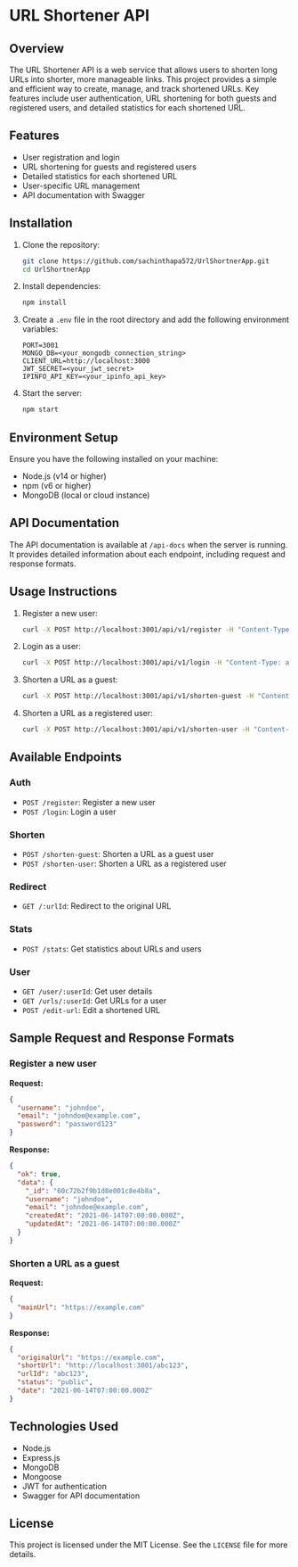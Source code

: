 # URL Shortener API

## Overview

The URL Shortener API is a web service that allows users to shorten long URLs into shorter, more manageable links. This project provides a simple and efficient way to create, manage, and track shortened URLs. Key features include user authentication, URL shortening for both guests and registered users, and detailed statistics for each shortened URL.

## Features

- User registration and login
- URL shortening for guests and registered users
- Detailed statistics for each shortened URL
- User-specific URL management
- API documentation with Swagger

## Installation

1. Clone the repository:
   ```bash
   git clone https://github.com/sachinthapa572/UrlShortnerApp.git
   cd UrlShortnerApp
   ```

2. Install dependencies:
   ```bash
   npm install
   ```

3. Create a `.env` file in the root directory and add the following environment variables:
   ```env
   PORT=3001
   MONGO_DB=<your_mongodb_connection_string>
   CLIENT_URL=http://localhost:3000
   JWT_SECRET=<your_jwt_secret>
   IPINFO_API_KEY=<your_ipinfo_api_key>
   ```

4. Start the server:
   ```bash
   npm start
   ```

## Environment Setup

Ensure you have the following installed on your machine:
- Node.js (v14 or higher)
- npm (v6 or higher)
- MongoDB (local or cloud instance)

## API Documentation

The API documentation is available at `/api-docs` when the server is running. It provides detailed information about each endpoint, including request and response formats.

## Usage Instructions

1. Register a new user:
   ```bash
   curl -X POST http://localhost:3001/api/v1/register -H "Content-Type: application/json" -d '{"username": "johndoe", "email": "johndoe@example.com", "password": "password123"}'
   ```

2. Login as a user:
   ```bash
   curl -X POST http://localhost:3001/api/v1/login -H "Content-Type: application/json" -d '{"email": "johndoe@example.com", "password": "password123"}'
   ```

3. Shorten a URL as a guest:
   ```bash
   curl -X POST http://localhost:3001/api/v1/shorten-guest -H "Content-Type: application/json" -d '{"mainUrl": "https://example.com"}'
   ```

4. Shorten a URL as a registered user:
   ```bash
   curl -X POST http://localhost:3001/api/v1/shorten-user -H "Content-Type: application/json" -H "Authorization: Bearer <your_jwt_token>" -d '{"mainUrl": "https://example.com", "userId": "<your_user_id>"}'
   ```

## Available Endpoints

### Auth

- `POST /register`: Register a new user
- `POST /login`: Login a user

### Shorten

- `POST /shorten-guest`: Shorten a URL as a guest user
- `POST /shorten-user`: Shorten a URL as a registered user

### Redirect

- `GET /:urlId`: Redirect to the original URL

### Stats

- `POST /stats`: Get statistics about URLs and users

### User

- `GET /user/:userId`: Get user details
- `GET /urls/:userId`: Get URLs for a user
- `POST /edit-url`: Edit a shortened URL

## Sample Request and Response Formats

### Register a new user

**Request:**
```json
{
  "username": "johndoe",
  "email": "johndoe@example.com",
  "password": "password123"
}
```

**Response:**
```json
{
  "ok": true,
  "data": {
    "_id": "60c72b2f9b1d8e001c8e4b8a",
    "username": "johndoe",
    "email": "johndoe@example.com",
    "createdAt": "2021-06-14T07:00:00.000Z",
    "updatedAt": "2021-06-14T07:00:00.000Z"
  }
}
```

### Shorten a URL as a guest

**Request:**
```json
{
  "mainUrl": "https://example.com"
}
```

**Response:**
```json
{
  "originalUrl": "https://example.com",
  "shortUrl": "http://localhost:3001/abc123",
  "urlId": "abc123",
  "status": "public",
  "date": "2021-06-14T07:00:00.000Z"
}
```

## Technologies Used

- Node.js
- Express.js
- MongoDB
- Mongoose
- JWT for authentication
- Swagger for API documentation

## License

This project is licensed under the MIT License. See the `LICENSE` file for more details.
